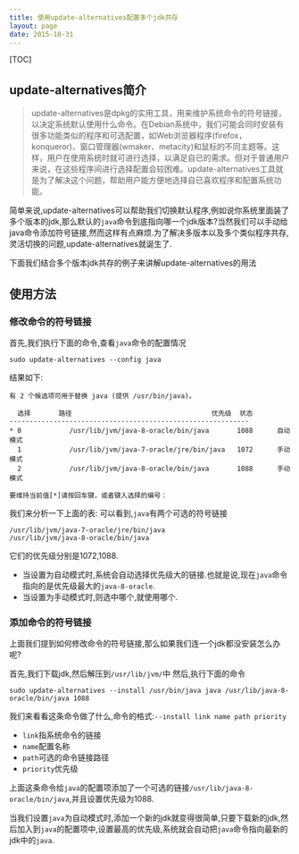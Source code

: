 ```yaml
---
title: 使用update-alternatives配置多个jdk共存
layout: page
date: 2015-10-31
---
```

[TOC]

## update-alternatives简介
> update-alternatives是dpkg的实用工具，用来维护系统命令的符号链接，以决定系统默认使用什么命令。在Debian系统中，我们可能会同时安装有很多功能类似的程序和可选配置，如Web浏览器程序(firefox，konqueror)、窗口管理器(wmaker、metacity)和鼠标的不同主题等。这样，用户在使用系统时就可进行选择，以满足自已的需求。但对于普通用户来说，在这些程序间进行选择配置会较困难。update-alternatives工具就是为了解决这个问题，帮助用户能方便地选择自已喜欢程序和配置系统功能。

简单来说,update-alternatives可以帮助我们切换默认程序,例如说你系统里面装了多个版本的jdk,那么默认的`java`命令到底指向哪一个jdk版本?当然我们可以手动给java命令添加符号链接,然而这样有点麻烦.为了解决多版本以及多个类似程序共存,灵活切换的问题,update-alternatives就诞生了.

下面我们结合多个版本jdk共存的例子来讲解update-alternatives的用法

## 使用方法
### 修改命令的符号链接
首先,我们执行下面的命令,查看`java`命令的配置情况

    sudo update-alternatives --config java

结果如下:
    
    有 2 个候选项可用于替换 java (提供 /usr/bin/java)。

      选择       路径                                   优先级  状态
    ------------------------------------------------------------
    * 0            /usr/lib/jvm/java-8-oracle/bin/java       1088      自动模式
      1            /usr/lib/jvm/java-7-oracle/jre/bin/java   1072      手动模式
      2            /usr/lib/jvm/java-8-oracle/bin/java       1088      手动模式

    要维持当前值[*]请按回车键，或者键入选择的编号：

我们来分析一下上面的表:
可以看到,`java`有两个可选的符号链接

    /usr/lib/jvm/java-7-oracle/jre/bin/java
    /usr/lib/jvm/java-8-oracle/bin/java

它们的优先级分别是1072,1088.

- 当设置为自动模式时,系统会自动选择优先级大的链接.也就是说,现在`java`命令指向的是优先级最大的`java-8-oracle`.
- 当设置为手动模式时,则选中哪个,就使用哪个.

### 添加命令的符号链接
上面我们提到如何修改命令的符号链接,那么如果我们连一个jdk都没安装怎么办呢?

首先,我们下载jdk,然后解压到`/usr/lib/jvm/`中
然后,执行下面的命令

    sudo update-alternatives --install /usr/bin/java java /usr/lib/java-8-oracle/bin/java 1088

我们来看看这条命令做了什么,命令的格式:`--install link name path priority`

- `link`指系统命令的链接
- `name`配置名称
- `path`可选的命令链接路径
- `priority`优先级

上面这条命令给`java`的配置项添加了一个可选的链接`/usr/lib/java-8-oracle/bin/java`,并且设置优先级为1088.

当我们设置`java`为自动模式时,添加一个新的jdk就变得很简单,只要下载新的jdk,然后加入到`java`的配置项中,设置最高的优先级,系统就会自动把`java`命令指向最新的jdk中的`java`.
